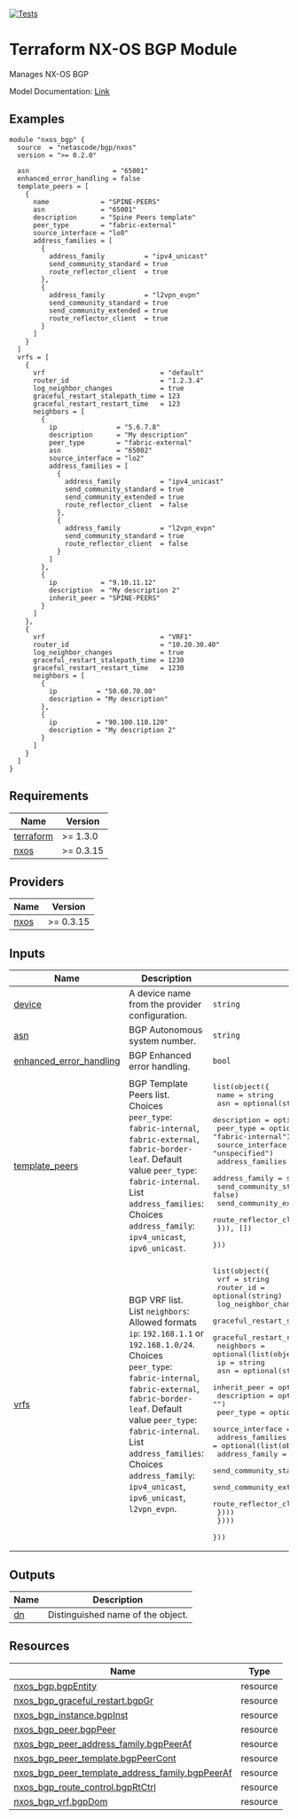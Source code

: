 <!-- BEGIN_TF_DOCS -->
[![Tests](https://github.com/netascode/terraform-nxos-bgp/actions/workflows/test.yml/badge.svg)](https://github.com/netascode/terraform-nxos-bgp/actions/workflows/test.yml)

# Terraform NX-OS BGP Module

Manages NX-OS BGP

Model Documentation: [Link](https://developer.cisco.com/docs/cisco-nexus-3000-and-9000-series-nx-api-rest-sdk-user-guide-and-api-reference-release-9-3x/#!configuring-bgp)

## Examples

```hcl
module "nxos_bgp" {
  source  = "netascode/bgp/nxos"
  version = ">= 0.2.0"

  asn                     = "65001"
  enhanced_error_handling = false
  template_peers = [
    {
      name             = "SPINE-PEERS"
      asn              = "65001"
      description      = "Spine Peers template"
      peer_type        = "fabric-external"
      source_interface = "lo0"
      address_families = [
        {
          address_family          = "ipv4_unicast"
          send_community_standard = true
          route_reflector_client  = true
        },
        {
          address_family          = "l2vpn_evpn"
          send_community_standard = true
          send_community_extended = true
          route_reflector_client  = true
        }
      ]
    }
  ]
  vrfs = [
    {
      vrf                             = "default"
      router_id                       = "1.2.3.4"
      log_neighbor_changes            = true
      graceful_restart_stalepath_time = 123
      graceful_restart_restart_time   = 123
      neighbors = [
        {
          ip               = "5.6.7.8"
          description      = "My description"
          peer_type        = "fabric-external"
          asn              = "65002"
          source_interface = "lo2"
          address_families = [
            {
              address_family          = "ipv4_unicast"
              send_community_standard = true
              send_community_extended = true
              route_reflector_client  = false
            },
            {
              address_family          = "l2vpn_evpn"
              send_community_standard = true
              route_reflector_client  = false
            }
          ]
        },
        {
          ip           = "9.10.11.12"
          description  = "My description 2"
          inherit_peer = "SPINE-PEERS"
        }
      ]
    },
    {
      vrf                             = "VRF1"
      router_id                       = "10.20.30.40"
      log_neighbor_changes            = true
      graceful_restart_stalepath_time = 1230
      graceful_restart_restart_time   = 1230
      neighbors = [
        {
          ip          = "50.60.70.80"
          description = "My description"
        },
        {
          ip          = "90.100.110.120"
          description = "My description 2"
        }
      ]
    }
  ]
}
```

## Requirements

| Name | Version |
|------|---------|
| <a name="requirement_terraform"></a> [terraform](#requirement\_terraform) | >= 1.3.0 |
| <a name="requirement_nxos"></a> [nxos](#requirement\_nxos) | >= 0.3.15 |

## Providers

| Name | Version |
|------|---------|
| <a name="provider_nxos"></a> [nxos](#provider\_nxos) | >= 0.3.15 |

## Inputs

| Name | Description | Type | Default | Required |
|------|-------------|------|---------|:--------:|
| <a name="input_device"></a> [device](#input\_device) | A device name from the provider configuration. | `string` | `null` | no |
| <a name="input_asn"></a> [asn](#input\_asn) | BGP Autonomous system number. | `string` | n/a | yes |
| <a name="input_enhanced_error_handling"></a> [enhanced\_error\_handling](#input\_enhanced\_error\_handling) | BGP Enhanced error handling. | `bool` | `true` | no |
| <a name="input_template_peers"></a> [template\_peers](#input\_template\_peers) | BGP Template Peers list.<br>  Choices `peer_type`: `fabric-internal`, `fabric-external`, `fabric-border-leaf`. Default value `peer_type`: `fabric-internal`.<br>  List `address_families`:<br>  Choices `address_family`: `ipv4_unicast`, `ipv6_unicast`. | <pre>list(object({<br>    name             = string<br>    asn              = optional(string)<br>    description      = optional(string, "")<br>    peer_type        = optional(string, "fabric-internal")<br>    source_interface = optional(string, "unspecified")<br>    address_families = optional(list(object({<br>      address_family          = string<br>      send_community_standard = optional(bool, false)<br>      send_community_extended = optional(bool, false)<br>      route_reflector_client  = optional(bool, false)<br>    })), [])<br>  }))</pre> | `[]` | no |
| <a name="input_vrfs"></a> [vrfs](#input\_vrfs) | BGP VRF list.<br>  List `neighbors`:<br>  Allowed formats `ip`: `192.168.1.1` or `192.168.1.0/24`.<br>  Choices `peer_type`: `fabric-internal`, `fabric-external`, `fabric-border-leaf`. Default value `peer_type`: `fabric-internal`.<br>  List `address_families`:<br>  Choices `address_family`: `ipv4_unicast`, `ipv6_unicast`, `l2vpn_evpn`. | <pre>list(object({<br>    vrf                             = string<br>    router_id                       = optional(string)<br>    log_neighbor_changes            = optional(bool, false)<br>    graceful_restart_stalepath_time = optional(number, 300)<br>    graceful_restart_restart_time   = optional(number, 120)<br>    neighbors = optional(list(object({<br>      ip               = string<br>      asn              = optional(string)<br>      inherit_peer     = optional(string, "")<br>      description      = optional(string, "")<br>      peer_type        = optional(string, "fabric-internal")<br>      source_interface = optional(string, "unspecified")<br>      address_families = optional(list(object({<br>        address_family          = string<br>        send_community_standard = optional(bool, false)<br>        send_community_extended = optional(bool, false)<br>        route_reflector_client  = optional(bool, false)<br>      })))<br>    })))<br>  }))</pre> | `[]` | no |

## Outputs

| Name | Description |
|------|-------------|
| <a name="output_dn"></a> [dn](#output\_dn) | Distinguished name of the object. |

## Resources

| Name | Type |
|------|------|
| [nxos_bgp.bgpEntity](https://registry.terraform.io/providers/netascode/nxos/latest/docs/resources/bgp) | resource |
| [nxos_bgp_graceful_restart.bgpGr](https://registry.terraform.io/providers/netascode/nxos/latest/docs/resources/bgp_graceful_restart) | resource |
| [nxos_bgp_instance.bgpInst](https://registry.terraform.io/providers/netascode/nxos/latest/docs/resources/bgp_instance) | resource |
| [nxos_bgp_peer.bgpPeer](https://registry.terraform.io/providers/netascode/nxos/latest/docs/resources/bgp_peer) | resource |
| [nxos_bgp_peer_address_family.bgpPeerAf](https://registry.terraform.io/providers/netascode/nxos/latest/docs/resources/bgp_peer_address_family) | resource |
| [nxos_bgp_peer_template.bgpPeerCont](https://registry.terraform.io/providers/netascode/nxos/latest/docs/resources/bgp_peer_template) | resource |
| [nxos_bgp_peer_template_address_family.bgpPeerAf](https://registry.terraform.io/providers/netascode/nxos/latest/docs/resources/bgp_peer_template_address_family) | resource |
| [nxos_bgp_route_control.bgpRtCtrl](https://registry.terraform.io/providers/netascode/nxos/latest/docs/resources/bgp_route_control) | resource |
| [nxos_bgp_vrf.bgpDom](https://registry.terraform.io/providers/netascode/nxos/latest/docs/resources/bgp_vrf) | resource |
<!-- END_TF_DOCS -->